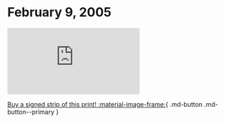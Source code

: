 # February 9, 2005

![](https://www.achewood.com/comic.php?date=02092005)

[Buy a signed strip of this print! :material-image-frame:](https://achewood-holiday-pop-up.myshopify.com/products/strip#02092005){ .md-button .md-button--primary }
